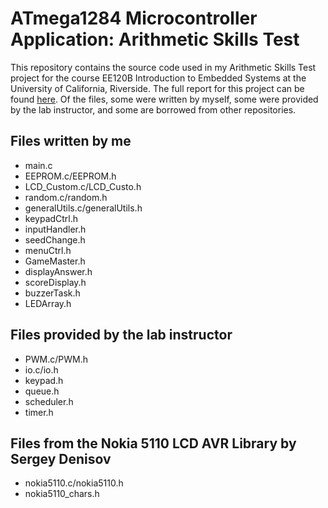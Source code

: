 # ATmega1284 Microcontroller Application: Arithmetic Skills Test
This repository contains the source code used in my Arithmetic Skills Test project for the course EE120B Introduction to Embedded Systems at the University of California, Riverside. The full report for this project can be found [here](https://drive.google.com/file/d/1s_VwpKEiLYjKdrtLKZ44pGB5i5PzHamF/view?usp=sharing). Of the files, some were written by myself, some were provided by the lab instructor, and some are borrowed from other repositories.
## Files written by me
- main.c
- EEPROM.c/EEPROM.h
- LCD_Custom.c/LCD_Custo.h
- random.c/random.h
- generalUtils.c/generalUtils.h
- keypadCtrl.h
- inputHandler.h
- seedChange.h
- menuCtrl.h
- GameMaster.h
- displayAnswer.h
- scoreDisplay.h
- buzzerTask.h
- LEDArray.h

## Files provided by the lab instructor
- PWM.c/PWM.h
- io.c/io.h
- keypad.h
- queue.h
- scheduler.h
- timer.h

## Files from the Nokia 5110 LCD AVR Library by Sergey Denisov
- nokia5110.c/nokia5110.h
- nokia5110_chars.h
